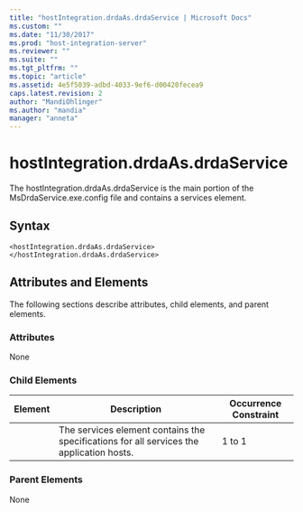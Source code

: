 ```yaml
---
title: "hostIntegration.drdaAs.drdaService | Microsoft Docs"
ms.custom: ""
ms.date: "11/30/2017"
ms.prod: "host-integration-server"
ms.reviewer: ""
ms.suite: ""
ms.tgt_pltfrm: ""
ms.topic: "article"
ms.assetid: 4e5f5039-adbd-4033-9ef6-d00420fecea9
caps.latest.revision: 2
author: "MandiOhlinger"
ms.author: "mandia"
manager: "anneta"
---
```

# hostIntegration.drdaAs.drdaService
The hostIntegration.drdaAs.drdaService is the main portion of the MsDrdaService.exe.config file and contains a services element.  
  
## Syntax  
  
```  
<hostIntegration.drdaAs.drdaService></hostIntegration.drdaAs.drdaService>  
```  
  
## Attributes and Elements  
 The following sections describe attributes, child elements, and parent elements.  
  
### Attributes  
 None  
  
### Child Elements  
  
|Element|Description|Occurrence Constraint|  
|-------------|-----------------|---------------------------|  
||The services element contains the specifications for all services the application hosts.|1 to 1|  
  
### Parent Elements  
 None